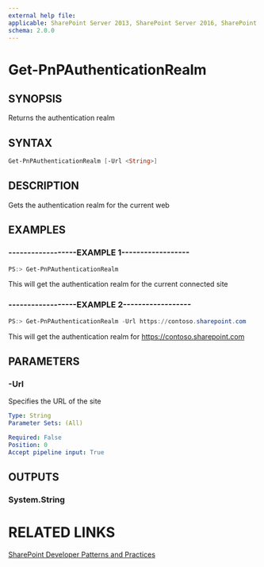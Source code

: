 ```yaml
---
external help file:
applicable: SharePoint Server 2013, SharePoint Server 2016, SharePoint Online
schema: 2.0.0
---
```

# Get-PnPAuthenticationRealm

## SYNOPSIS
Returns the authentication realm

## SYNTAX 

```powershell
Get-PnPAuthenticationRealm [-Url <String>]
```

## DESCRIPTION
Gets the authentication realm for the current web

## EXAMPLES

### ------------------EXAMPLE 1------------------
```powershell
PS:> Get-PnPAuthenticationRealm
```

This will get the authentication realm for the current connected site

### ------------------EXAMPLE 2------------------
```powershell
PS:> Get-PnPAuthenticationRealm -Url https://contoso.sharepoint.com
```

This will get the authentication realm for https://contoso.sharepoint.com

## PARAMETERS

### -Url
Specifies the URL of the site

```yaml
Type: String
Parameter Sets: (All)

Required: False
Position: 0
Accept pipeline input: True
```

## OUTPUTS

### System.String

# RELATED LINKS

[SharePoint Developer Patterns and Practices](http://aka.ms/sppnp)